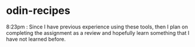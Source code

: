 # odin-recipes

8:23pm : Since I have previous experience using these tools, then I plan on completing the assignment as a review and hopefully learn something that I have not learned before.